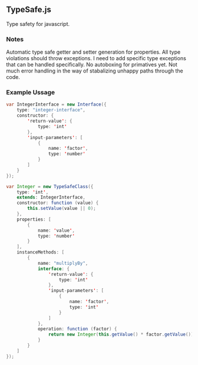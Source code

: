 ## TypeSafe.js

Type safety for javascript.

### Notes ###
Automatic type safe getter and setter generation for properties.
All type violations should throw exceptions. I need to add specific type exceptions that can be handled specifically.
No autoboxing for primatives yet.
Not much error handling in the way of stabalizing unhappy paths through the code.

### Example Ussage
```java
var IntegerInterface = new Interface({
	type: "integer-interface",
	constructor: {
		'return-value': {
			type: 'int'
		},
		'input-parameters': [
			{
				name: 'factor',
				type: 'number'
			}
		]
	}
});

var Integer = new TypeSafeClass({
	type: 'int',
	extends: IntegerInterface,
	constructor: function (value) {
		this.setValue(value || 0);
	},
	properties: [
		{
			name: 'value',
			type: 'number'
		}
	],
	instanceMethods: [
		{
			name: "multiplyBy",
			interface: {
				'return-value': {
					type: 'int'
				},
				'input-parameters': [
					{
						name: 'factor',
						type: 'int'
					}
				]
			},
			operation: function (factor) {
				return new Integer(this.getValue() * factor.getValue());
			}
		}
	]
});
```
